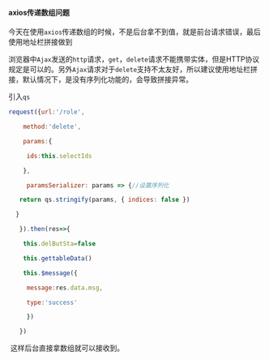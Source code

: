 #### axios传递数组问题

今天在使用`axios`传递数组的时候，不是后台拿不到值，就是前台请求错误，最后使用地址栏拼接做到

浏览器中`Ajax`发送的`http`请求，`get`，`delete`请求不能携带实体，但是HTTP协议规定是可以的。另外`Ajax`请求对于`delete`支持不太友好，所以建议使用地址栏拼接，默认情况下，是没有序列化功能的，会导致拼接异常。

引入`qs`

```javascript
request({url:'/role',

​    method:'delete',

​    params:{

​     ids:this.selectIds

​    },

​     paramsSerializer: params => {//设置序列化

   return qs.stringify(params, { indices: false })

  }

   }).then(res=>{

​    this.delButSta=false

​    this.gettableData()

​    this.$message({

​     message:res.data.msg,

​     type:'success'

​     }) 

   })
```

​    这样后台直接拿数组就可以接收到。